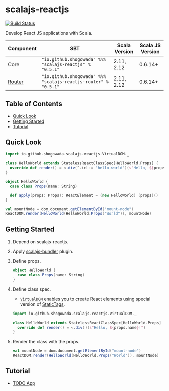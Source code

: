# scalajs-reactjs

[![Build Status](https://travis-ci.org/shogowada/scalajs-reactjs.svg?branch=master)](https://travis-ci.org/shogowada/scalajs-reactjs)

Develop React JS applications with Scala.

|Component|SBT|Scala Version|Scala JS Version|
|---|---|---|---|
|Core|```"io.github.shogowada" %%% "scalajs-reactjs" % "0.5.1"```|2.11, 2.12|0.6.14+|
|[Router](/router)|```"io.github.shogowada" %%% "scalajs-reactjs-router" % "0.5.1"```|2.11, 2.12|0.6.14+|

## Table of Contents

- [Quick Look](#quick-look)
- [Getting Started](#getting-started)
- [Tutorial](#tutorial)

## Quick Look

```scala
import io.github.shogowada.scalajs.reactjs.VirtualDOM._

class HelloWorld extends StatelessReactClassSpec[HelloWorld.Props] {
  override def render() = <.div(^.id := "hello-world")(s"Hello, ${props.name}!")
}

object HelloWorld {
  case class Props(name: String)

  def apply(props: Props): ReactElement = (new HelloWorld) (props)()
}

val mountNode = dom.document.getElementById("mount-node")
ReactDOM.render(HelloWorld(HelloWorld.Props("World")), mountNode)
```

## Getting Started

1. Depend on scalajs-reactjs.

2. Apply [scalajs-bundler](https://scalacenter.github.io/scalajs-bundler/getting-started.html) plugin.

3. Define props.

    ```scala
    object HelloWorld {
      case class Props(name: String)
    }
    ```

4. Define class spec.
    - [```VirtualDOM```](core/src/main/scala/io/github/shogowada/scalajs/reactjs/VirtualDOM.scala) enables you to create React elements using special version of [StaticTags](https://github.com/shogowada/statictags).

    ```scala
    import io.github.shogowada.scalajs.reactjs.VirtualDOM._

    class HelloWorld extends StatelessReactClassSpec[HelloWorld.Props] {
      override def render() = <.div()(s"Hello, ${props.name}!")
    }
    ```

5. Render the class with the props.

    ```scala
    val mountNode = dom.document.getElementById("mount-node")
    ReactDOM.render(HelloWorld(HelloWorld.Props("World")), mountNode)
    ```

## Tutorial

- [TODO App](example/todo-app)
